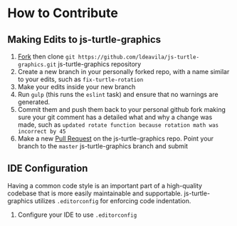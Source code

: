 # How to Contribute

## Making Edits to js-turtle-graphics
1. [Fork](https://github.com/ldeavila/js-turtle-graphics/fork) then
   clone `git https://github.com/ldeavila/js-turtle-graphics.git` js-turtle-graphics repository
2. Create a new branch in your personally forked repo, with a name similar to your edits, such as `fix-turtle-rotation`
3. Make your edits inside your new branch
4. Run `gulp` (this runs the `eslint` task) and ensure that no warnings are generated.
5. Commit them and push them back to your personal github fork making sure your git comment has a detailed what and why a change was made, such as `updated rotate function because rotation math was incorrect by 45`
6. Make a new [Pull Request](https://github.com/ldeavila/js-turtle-graphics/compare/) on the js-turtle-graphics repo. Point your branch to the `master` js-turtle-graphics branch and submit

## IDE Configuration
Having a common code style is an important part of a high-quality codebase that is more easily maintainable and supportable. js-turtle-graphics utilizes `.editorconfig`
for enforcing code indentation.

1. Configure your IDE to use `.editorconfig`
